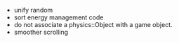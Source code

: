 - unify random
- sort energy management code
- do not associate a physics::Object with a game object.
- smoother scrolling